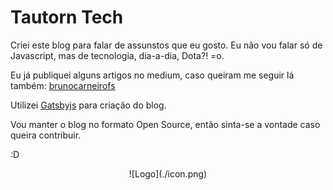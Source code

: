 # Tautorn Tech

Criei este blog para falar de assunstos que eu gosto. Eu não vou falar só de Javascript, mas de tecnologia, dia-a-dia, Dota?! =o.

Eu já publiquei alguns artigos no medium, caso queiram me seguir lá também: [brunocarneirofs](https://medium.com/@brunocarneirofs)

Utilizei [Gatsbyjs](https://www.gatsbyjs.org/) para criação do blog.

Vou manter o blog no formato Open Source, então sinta-se a vontade caso queira contribuir.

:D

<p align="center">
    ![Logo](./icon.png)
</p>